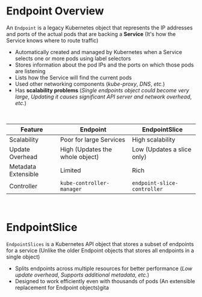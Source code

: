 # Endpoint Overview

An `Endpoint` is a legacy Kubernetes object that represents the IP addresses and ports of the actual pods that are backing a **Service** (It's how the Service knows where to route traffic)

* Automatically created and managed by Kubernetes when a Service selects one or more pods using label selectors
* Stores information about the pod IPs and the ports on which those pods are listening
* Lists how the Service will find the current pods
* Used other networking components (*kube-proxy*, *DNS*, *etc.*)
* Has **scalability problems** (*Single endpoints object could become very large*, *Updating it causes significant API server and network overhead*, *etc.*)

<br>

| Feature | Endpoint | EndpointSlice |
| --- | --- | --- |
| Scalability | Poor for large Services | High scalability |
| Update Overhead | High (Updates the whole object) | Low (Updates a slice only) |
| Metadata Extensible | Limited | Rich |
| Controller | `kube-controller-manager` | `endpoint-slice-controller` |

<br>

# EndpointSlice 

`EndpointSlices` is a Kubernetes API object that stores a subset of endpoints for a service (Unlike the older Endpoint objects that stores all endpoints in a single object)

* Splits endpoints across multiple resources for better performance (*Low update overhead*, *Supports additional metadata*, *etc.*)
* Designed to work efficiently even with thousands of pods (An extensible replacement for Endpoint objects)gita